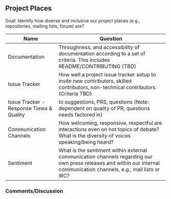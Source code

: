 ## Project Places

Goal: Identify how diverse and inclusive  our project places (e.g., repositories, mailing lists, forum) are?

Name | Question
--- | ---
Documentation | Throughness, and accessibility of documentation according to a set of criteria. This includes README/CONTRIBUTING (TBD)
Issue Tracker | How well a project issue tracker setup to invite new contributors, skilled contributors,  non-technical contributors. (Criteria TBD)
Issue Tracker - Response Times & Quality | to suggestions, PRS, questions (Note: dependent on quality of PR, questions needs factored in)
Communication Channels | How welcoming, responsive, respectful are interactions even on hot topics of debate?  What is the diversity of voices speaking/being heard?
Sentiment | What is the sentiment within external communication channels regarding our own press releases and within our internal communication channels, e.g., mail lists or IRC?


### Comments/Discussion
